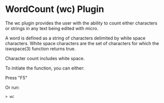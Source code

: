 # WordCount (wc) Plugin #

The wc plugin provides the user with the ability to count either
characters or strings in any text being edited with micro. 

A word is defined as a string of characters delimited by white 
space characters.  White space characters are the set of characters
for which the iswspace(3) function returns true. 

Character count includes white space.

To initiate the function, you can either:

Press "F5"

Or run:

```
> wc
```